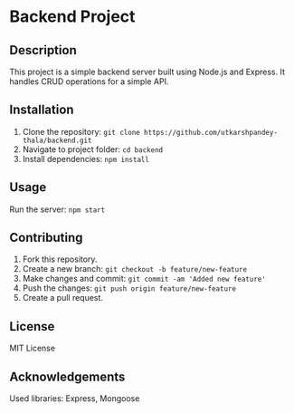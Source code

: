 # Backend Project

## Description
This project is a simple backend server built using Node.js and Express. It handles CRUD operations for a simple API.

## Installation
1. Clone the repository: `git clone https://github.com/utkarshpandey-thala/backend.git`
2. Navigate to project folder: `cd backend`
3. Install dependencies: `npm install`

## Usage
Run the server: `npm start`

## Contributing
1. Fork this repository.
2. Create a new branch: `git checkout -b feature/new-feature`
3. Make changes and commit: `git commit -am 'Added new feature'`
4. Push the changes: `git push origin feature/new-feature`
5. Create a pull request.

## License
MIT License

## Acknowledgements
Used libraries: Express, Mongoose
